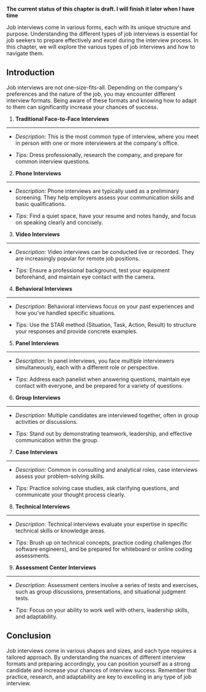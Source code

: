 **The current status of this chapter is draft. I will finish it later when I have time**

Job interviews come in various forms, each with its unique structure and purpose. Understanding the different types of job interviews is essential for job seekers to prepare effectively and excel during the interview process. In this chapter, we will explore the various types of job interviews and how to navigate them.

Introduction
------------

Job interviews are not one-size-fits-all. Depending on the company's preferences and the nature of the job, you may encounter different interview formats. Being aware of these formats and knowing how to adapt to them can significantly increase your chances of success.

1. **Traditional Face-to-Face Interviews**
------------------------------------------

* *Description:* This is the most common type of interview, where you meet in person with one or more interviewers at the company's office.

* *Tips:* Dress professionally, research the company, and prepare for common interview questions.

2. **Phone Interviews**
-----------------------

* *Description:* Phone interviews are typically used as a preliminary screening. They help employers assess your communication skills and basic qualifications.

* *Tips:* Find a quiet space, have your resume and notes handy, and focus on speaking clearly and concisely.

3. **Video Interviews**
-----------------------

* *Description:* Video interviews can be conducted live or recorded. They are increasingly popular for remote job positions.

* *Tips:* Ensure a professional background, test your equipment beforehand, and maintain eye contact with the camera.

4. **Behavioral Interviews**
----------------------------

* *Description:* Behavioral interviews focus on your past experiences and how you've handled specific situations.

* *Tips:* Use the STAR method (Situation, Task, Action, Result) to structure your responses and provide concrete examples.

5. **Panel Interviews**
-----------------------

* *Description:* In panel interviews, you face multiple interviewers simultaneously, each with a different role or perspective.

* *Tips:* Address each panelist when answering questions, maintain eye contact with everyone, and be prepared for a variety of questions.

6. **Group Interviews**
-----------------------

* *Description:* Multiple candidates are interviewed together, often in group activities or discussions.

* *Tips:* Stand out by demonstrating teamwork, leadership, and effective communication within the group.

7. **Case Interviews**
----------------------

* *Description:* Common in consulting and analytical roles, case interviews assess your problem-solving skills.

* *Tips:* Practice solving case studies, ask clarifying questions, and communicate your thought process clearly.

8. **Technical Interviews**
---------------------------

* *Description:* Technical interviews evaluate your expertise in specific technical skills or knowledge areas.

* *Tips:* Brush up on technical concepts, practice coding challenges (for software engineers), and be prepared for whiteboard or online coding assessments.

9. **Assessment Center Interviews**
-----------------------------------

* *Description:* Assessment centers involve a series of tests and exercises, such as group discussions, presentations, and situational judgment tests.

* *Tips:* Focus on your ability to work well with others, leadership skills, and adaptability.

Conclusion
----------

Job interviews come in various shapes and sizes, and each type requires a tailored approach. By understanding the nuances of different interview formats and preparing accordingly, you can position yourself as a strong candidate and increase your chances of interview success. Remember that practice, research, and adaptability are key to excelling in any type of job interview.

